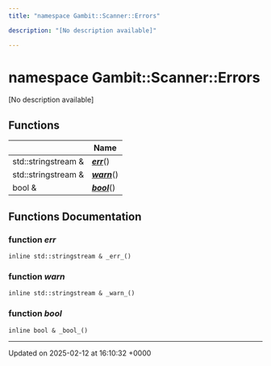 ```yaml
---
title: "namespace Gambit::Scanner::Errors"

description: "[No description available]"

---
```


# namespace Gambit::Scanner::Errors

[No description available]

## Functions

|                | Name           |
| -------------- | -------------- |
| std::stringstream & | **[_err_](/documentation/code/namespaces/namespacegambit_1_1scanner_1_1errors/#function-err)**() |
| std::stringstream & | **[_warn_](/documentation/code/namespaces/namespacegambit_1_1scanner_1_1errors/#function-warn)**() |
| bool & | **[_bool_](/documentation/code/namespaces/namespacegambit_1_1scanner_1_1errors/#function-bool)**() |


## Functions Documentation

### function _err_

```
inline std::stringstream & _err_()
```


### function _warn_

```
inline std::stringstream & _warn_()
```


### function _bool_

```
inline bool & _bool_()
```






-------------------------------

Updated on 2025-02-12 at 16:10:32 +0000